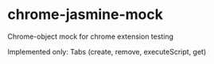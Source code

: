 # chrome-jasmine-mock
Chrome-object mock for chrome extension testing

Implemented only: Tabs (create, remove, executeScript, get)